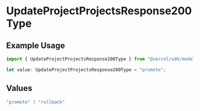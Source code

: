 # UpdateProjectProjectsResponse200Type

## Example Usage

```typescript
import { UpdateProjectProjectsResponse200Type } from "@vercel/sdk/models/operations/updateproject.js";

let value: UpdateProjectProjectsResponse200Type = "promote";
```

## Values

```typescript
"promote" | "rollback"
```
